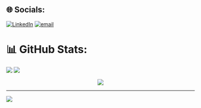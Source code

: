 
## 🌐 Socials:
[![LinkedIn](https://img.shields.io/badge/LinkedIn-%230077B5.svg?logo=linkedin&logoColor=white)](https://linkedin.com/in/https://www.linkedin.com/in/harindu-de-silva-275613216/) [![email](https://img.shields.io/badge/Email-D14836?logo=gmail&logoColor=white)](mailto:desilvaharindu@gmail.com) 
# 📊 GitHub Stats:
![](https://github-readme-stats.vercel.app/api?username=Harindu7&theme=dark&hide_border=false&include_all_commits=true&count_private=true)
![](https://nirzak-streak-stats.vercel.app/?user=Harindu7&theme=dark&hide_border=false)
<div align="center">

![](https://github-readme-stats.vercel.app/api/top-langs/?username=Harindu7&theme=dark&hide_border=false&include_all_commits=true&count_private=true&layout=compact)  

</div>

---
[![](https://visitcount.itsvg.in/api?id=Harindu7&icon=0&color=0)](https://visitcount.itsvg.in)

<!-- Proudly created with GPRM ( https://gprm.itsvg.in ) -->
